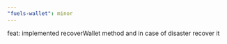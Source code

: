 ```yaml
---
"fuels-wallet": minor
---
```


feat: implemented recoverWallet method and in case of disaster recover it
